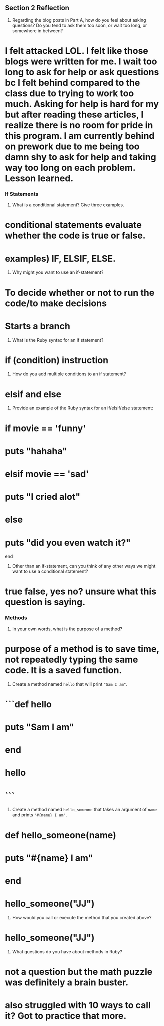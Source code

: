 ## Section 2 Reflection

1. Regarding the blog posts in Part A, how do you feel about asking questions? Do you tend to ask them too soon, or wait too long, or somewhere in between?
 # I felt attacked LOL. I felt like those blogs were written for me. I wait too long to ask for help or ask questions bc I felt behind compared to the class due to trying to work too much. Asking for help is hard for my but after reading these articles, I realize there is no room for pride in this program. I am currently behind on prework due to me being too damn shy to ask for help and taking way too long on each problem. Lesson learned.

### If Statements

1. What is a conditional statement? Give three examples.
 # conditional statements evaluate whether the code is true or false.
 # examples) IF, ELSIF, ELSE.

1. Why might you want to use an if-statement?
 # To decide whether or not to run the code/to make decisions
 # Starts a branch

1. What is the Ruby syntax for an if statement?
 # if (condition) instruction

1. How do you add multiple conditions to an if statement?
 # elsif and else

1. Provide an example of the Ruby syntax for an if/elsif/else statement:
 # if movie == 'funny'
 #   puts "hahaha"
 # elsif movie == 'sad'
 #   puts "I cried alot"
 # else
 #   puts "did you even watch it?"
 end

1. Other than an if-statement, can you think of any other ways we might want to use a conditional statement?
 # true false, yes no? unsure what this question is saying.

### Methods

1. In your own words, what is the purpose of a method?
 # purpose of a method is to save time, not repeatedly typing the same code. It is a saved function.

1. Create a method named `hello` that will print `"Sam I am"`.
 # ```def hello
 #      puts "Sam I am"
 #    end

 #    hello
 # ```

1. Create a method named `hello_someone` that takes an argument of `name` and prints `"#{name} I am"`.
 # def hello_someone(name)
 #   puts "#{name} I am"
 # end

 # hello_someone("JJ")


1. How would you call or execute the method that you created above?
 # hello_someone("JJ")

1. What questions do you have about methods in Ruby?
 # not a question but the math puzzle was definitely a brain buster.
 # also struggled with 10 ways to call it? Got to practice that more.
